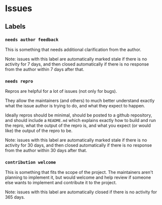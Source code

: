 # Issues

## Labels

### `needs author feedback`

This is something that needs additional clarification from the author.

Note: issues with this label are automatically marked stale if there is no activity for 7 days,
and then closed automatically if there is no response from the author within 7 days after that.

### `needs repro`

Repros are helpful for a lot of issues (not only for bugs).

They allow the maintainers (and others) to much better understand exactly what the
issue author is trying to do, and what they expect to happen.

Ideally repros should be minimal, should be posted to a github repository,
and should include a `README.md` which explains exactly how to build and run the repro,
what the output of the repro is, and what you expect (or would like) the output of
the repro to be.

Note: issues with this label are automatically marked stale if there is no activity for 30 days,
and then closed automatically if there is no response from the author within 30 days after that.

### `contribution welcome`

This is something that fits the scope of the project.
The maintainers aren't planning to implement it, but would welcome and help review if
someone else wants to implement and contribute it to the project.

Note: issues with this label are automatically closed if there is no activity for 365 days.
